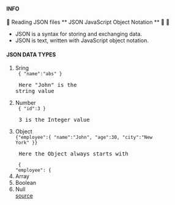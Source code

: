 #### INFO
:1234: Reading JSON files
** JSON  JavaScript Object Notation ** :dizzy:
:construction_worker: 
- JSON is a syntax for storing and exchanging data.
- JSON is text, written with JavaScript object notation.
#### JSON DATA TYPES
1. Sring <br>
   <code> { "name":"abs" } </code> <pre> Here "John" is the string value </pre>
2. Number <br>
   <code> { "id":3 } </code> <pre> 3 is the Integer value </pre>
3. Object <br>
   <code>{"employee":{ "name":"John", "age":30, "city":"New York" }}</code> <pre> Here the Object always starts with </pre> <code> { "employee": {  </code>
4. Array
5. Boolean
6. Null <br>
[source](https://www.json.org/)
